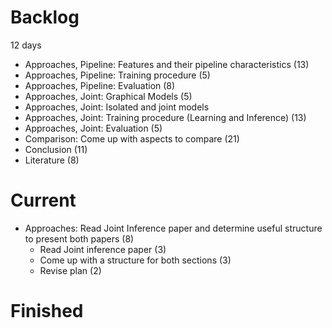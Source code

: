 
# Backlog

12 days

- Approaches, Pipeline: Features and their pipeline characteristics (13)
- Approaches, Pipeline: Training procedure (5)
- Approaches, Pipeline: Evaluation (8)
- Approaches, Joint: Graphical Models (5)
- Approaches, Joint: Isolated and joint models
- Approaches, Joint: Training procedure (Learning and Inference) (13)
- Approaches, Joint: Evaluation (5)
- Comparison: Come up with aspects to compare (21)
- Conclusion (11)
- Literature (8)

# Current
- Approaches: Read Joint Inference paper and determine useful structure to present both papers (8)
  - Read Joint inference paper (3)
  - Come up with a structure for both sections (3)
  - Revise plan (2)

# Finished
